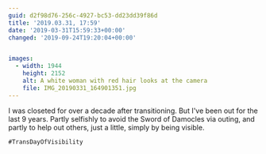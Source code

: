 ```yaml
---
guid: d2f98d76-256c-4927-bc53-dd23dd39f86d
title: '2019.03.31, 17:59'
date: '2019-03-31T15:59:33+00:00'
changed: '2019-09-24T19:20:04+00:00'


images:
  - width: 1944
    height: 2152
    alt: A white woman with red hair looks at the camera
    file: IMG_20190331_164901351.jpg
---
```


I was closeted for over a decade after transitioning. But I've been out for the last 9 years. Partly selfishly to avoid the Sword of Damocles via outing, and partly to help out others, just a little, simply by being visible.

`#TransDayOfVisibility`
